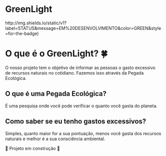 <h1> GreenLight </h1>
http://img.shields.io/static/v1?label=STATUS&message=EM%20DESENVOLVIMENTO&color=GREEN&style=for-the-badge)

# O que é o GreenLight? :four_leaf_clover:
O nosso projeto tem o objetivo de informar as pessoas o gasto excessivo de recursos naturais no cotidiano. 
Fazemos isso através da Pegada Ecológica. 

## O que é uma Pegada Ecológica?
É uma pesquisa onde você pode verificar o quanto você gasta do planeta.

## Como saber se eu tenho gastos excessivos?
Simples, quanto maior for a sua pontuação, menos você gasta dos recursos naturais e melhor é a sua consciência ambiental.

:construction: Projeto em construção :construction:
